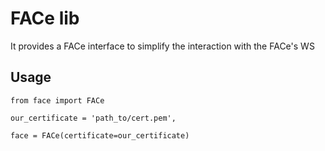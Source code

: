 # FACe lib

It provides a FACe interface to simplify the interaction with the FACe's WS

## Usage

```
from face import FACe

our_certificate = 'path_to/cert.pem',

face = FACe(certificate=our_certificate)
```
